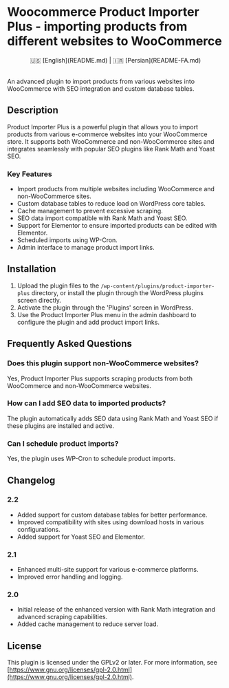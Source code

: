 # Woocommerce Product Importer Plus - importing products from different websites to WooCommerce

<div align="center">
  🇺🇸 [English](README.md) | 🇮🇷 [Persian](README-FA.md)
</div>
<br>

An advanced plugin to import products from various websites into WooCommerce with SEO integration and custom database tables.

## Description

Product Importer Plus is a powerful plugin that allows you to import products from various e-commerce websites into your WooCommerce store. It supports both WooCommerce and non-WooCommerce sites and integrates seamlessly with popular SEO plugins like Rank Math and Yoast SEO.

### Key Features

- Import products from multiple websites including WooCommerce and non-WooCommerce sites.
- Custom database tables to reduce load on WordPress core tables.
- Cache management to prevent excessive scraping.
- SEO data import compatible with Rank Math and Yoast SEO.
- Support for Elementor to ensure imported products can be edited with Elementor.
- Scheduled imports using WP-Cron.
- Admin interface to manage product import links.

## Installation

1. Upload the plugin files to the `/wp-content/plugins/product-importer-plus` directory, or install the plugin through the WordPress plugins screen directly.
2. Activate the plugin through the 'Plugins' screen in WordPress.
3. Use the Product Importer Plus menu in the admin dashboard to configure the plugin and add product import links.

## Frequently Asked Questions

### Does this plugin support non-WooCommerce websites?

Yes, Product Importer Plus supports scraping products from both WooCommerce and non-WooCommerce websites.

### How can I add SEO data to imported products?

The plugin automatically adds SEO data using Rank Math and Yoast SEO if these plugins are installed and active.

### Can I schedule product imports?

Yes, the plugin uses WP-Cron to schedule product imports.

## Changelog

### 2.2
- Added support for custom database tables for better performance.
- Improved compatibility with sites using download hosts in various configurations.
- Added support for Yoast SEO and Elementor.

### 2.1
- Enhanced multi-site support for various e-commerce platforms.
- Improved error handling and logging.

### 2.0
- Initial release of the enhanced version with Rank Math integration and advanced scraping capabilities.
- Added cache management to reduce server load.

## License

This plugin is licensed under the GPLv2 or later. For more information, see [https://www.gnu.org/licenses/gpl-2.0.html](https://www.gnu.org/licenses/gpl-2.0.html).
